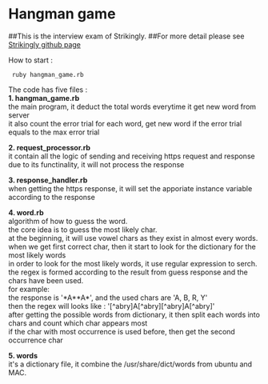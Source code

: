 # Hangman game

##This is the interview exam of Strikingly.
##For more detail please see [Strikingly github page](https://github.com/strikingly/strikingly-interview-test-instructions)

How to start :    
```shell
 ruby hangman_game.rb
```

The code has five files :   
**1. hangman_game.rb**    
    the main program, it deduct the total words everytime it get new word from server    
    it also count the error trial for each word, get new word if the error trial equals to the max error trial    

**2. request_processor.rb**    
    it contain all the logic of sending and receiving https request and response    
    due to its functinality, it will not process the response    

**3. response_handler.rb**    
    when getting the https response, it will set the apporiate instance variable according to the response    

**4. word.rb**    
    algorithm of how to guess the word.    
    the core idea is to guess the most likely char.    
    at the beginning, it will use vowel chars as they exist in almost every words.    
    when we get first correct char, then it start to look for the dictionary for the most likely words    
    in order to look for the most likely words, it use regular expression to serch.    
    the regex is formed according to the result from guess response and the chars have been used.    
     for example:     
         the response is '\*A\*\*A\*', and the used chars are 'A, B, R, Y'    
         then the regex will looks like : '[^abry]A[^abry][^abry]A[^abry]'    
    after getting the possible words from dictionary, it then split each words into chars and count which char appears most    
    if the char with most occurrence is used before, then get the second occurrence char    

**5. words**    
    it's a dictionary file, it combine the /usr/share/dict/words from ubuntu and MAC.    

